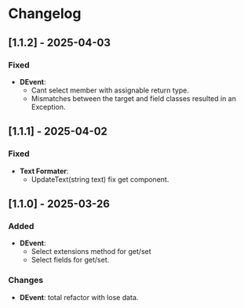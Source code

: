 ﻿# Changelog

## [1.1.2] - 2025-04-03

### Fixed
- **DEvent**:
  - Cant select member with assignable return type.
  - Mismatches between the target and field classes resulted in an Exception.

## [1.1.1] - 2025-04-02

### Fixed
- **Text Formater**:
  - UpdateText(string text) fix get component.

## [1.1.0] - 2025-03-26

### Added
- **DEvent**:
  - Select extensions method for get/set
  - Select fields for get/set.

### Changes
- **DEvent**: total refactor with lose data.